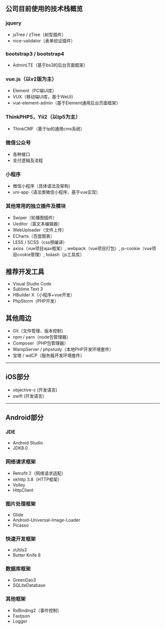 ## 公司目前使用的技术栈概览
### jquery
* jsTree / zTree（树型插件）
* nice-validator（表单验证插件）

### bootstrap3 / bootstrap4
* AdminLTE（基于bs3的后台页面框架）

### vue.js（以v2版为主）
* Element（PC端UI库）
* VUX（移动端UI库，基于WeUI）
* vue-element-admin（基于Element通用后台页面框架）

### ThinkPHP5，Yii2（以tp5为主）
* ThinkCMF（基于tp的通用cms系统）

### 微信公众号
* 各种接口
* 支付逻辑及流程

### 小程序
* 微信小程序（具体语法及架构）
* uni-app（语法类微信小程序，基于vue实现）

### 其他常用的独立插件及模块
* Swiper（轮播图插件）
* Ueditor（富文本编辑器）
* WebUploader（文件上传）
* ECharts（百度图表）
* LESS / SCSS（css预编译）
* axios（vue项目ajax框架）, webpack（vue项目打包）, js-cookie（vue项目cookie管理）, lodash（js工具库）

## 推荐开发工具
* Visual Studio Code
* Sublime Text 3
* HBuilder X（小程序+vue开发）
* PhpStorm（PHP开发）

## 其他周边
* Git（文件管理、版本控制）
* npm / yarn（node包管理器）
* Composer（PHP包管理器）
* WampServer / phpstudy（本地PHP开发环境套件）
* 宝塔 / wdCP（服务器开发环境套件）

-------------

## iOS部分
* objective-c  (开发语言)
* swift  (开发语言)

-------------

## Android部分
### JDE
* Android Studio
* JDK8.0
### 网络请求框架
* Retrofit 2（网络请求适配）
* okhttp 3.8（HTTP框架）
* Volley
* HttpClient
### 图片处理框架
* Glide
* Android-Universal-Image-Loader
* Picasso
### 快速开发框架
* xUtils3
* Butter Knife 8
### 数据库框架
* GreenDao3
* SQLiteDatabase
### 其他框架
* RxBinding2（事件控制）
* Fastjson
* Logger